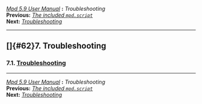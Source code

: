 [*Mpd 5.9 User Manual*](README.md) **:** *Troubleshooting*\
**Previous:** [*The included `mpd.script`*](mpd61.md)\
**Next:** [*Troubleshooting*](mpd63.md)

------------------------------------------------------------------------

## []{#62}7. Troubleshooting

### 7.1. [Troubleshooting](mpd63.md#63)

------------------------------------------------------------------------

[*Mpd 5.9 User Manual*](README.md) **:** *Troubleshooting*\
**Previous:** [*The included `mpd.script`*](mpd61.md)\
**Next:** [*Troubleshooting*](mpd63.md)

